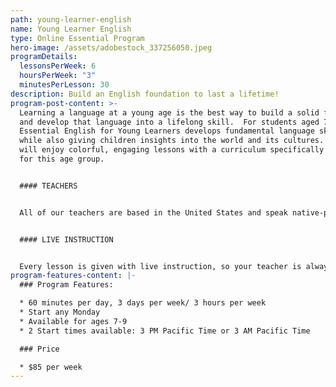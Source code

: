 ```yaml
---
path: young-learner-english
name: Young Learner English
type: Online Essential Program
hero-image: /assets/adobestock_337256050.jpeg
programDetails:
  lessonsPerWeek: 6
  hoursPerWeek: "3"
  minutesPerLesson: 30
description: Build an English foundation to last a lifetime!
program-post-content: >-
  Learning a language at a young age is the best way to build a solid foundation
  and develop that language into a lifelong skill.  For students aged 7-9,
  Essential English for Young Learners develops fundamental language skills
  while also giving children insights into the world and its cultures.  Student
  will enjoy colorful, engaging lessons with a curriculum specifically designed
  for this age group.


  #### TEACHERS


  All of our teachers are based in the United States and speak native-proficient level English. Every teacher has a TEFL Certificate or Master's Degree and extensive instructional experience.


  #### LIVE INSTRUCTION


  Every lesson is given with live instruction, so your teacher is always there to provide feedback and correction. You'll meet and practice with students from around the world as you improve your English skills together!
program-features-content: |-
  ### Program Features:

  * 60 minutes per day, 3 days per week/ 3 hours per week
  * Start any Monday 
  * Available for ages 7-9
  * 2 Start times available: 3 PM Pacific Time or 3 AM Pacific Time

  ### Price

  * $85 per week
---
```

